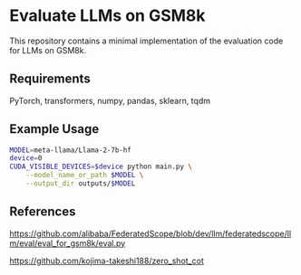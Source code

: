 # Evaluate LLMs on GSM8k

This repository contains a minimal implementation of the evaluation code for LLMs on GSM8k.

## Requirements
PyTorch, transformers, numpy, pandas, sklearn, tqdm

## Example Usage

```bash
MODEL=meta-llama/Llama-2-7b-hf
device=0
CUDA_VISIBLE_DEVICES=$device python main.py \
    --model_name_or_path $MODEL \
    --output_dir outputs/$MODEL
```

## References

https://github.com/alibaba/FederatedScope/blob/dev/llm/federatedscope/llm/eval/eval_for_gsm8k/eval.py

https://github.com/kojima-takeshi188/zero_shot_cot